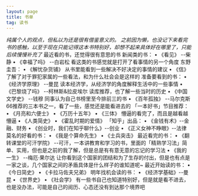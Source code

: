 ```yaml
---
layout: page
title: 书单
tag: 读书
---
```

*纯属个人的观点，但私以为还是很有借鉴意义的。
之前因为懒，也没记下来看完书的感触，以至于现在只能记得这本书特别好，却想不起来具体好在哪里了，只能后续慢慢补充了*
最近看的书，还觉得很有意思的书
新闻类的书：
• 《看见》 --柴静
• 《幸福了吗》 --白岩松
看这类的书感觉就是打开了看事情的另一个角度
东野圭吾：
• 《解忧杂货铺》  从书里能看到一些解决不好决定的事情的建议
• 《信》         了解了对于罪犯家属的一些看法，和为什么社会会是这样的
准备要看到的书：
• 《经济学原理》 --曼昆       读本经济学，从经济学的角度解释生活中的一些事情
• 《巴黎烧了吗》 --柯林斯&拉皮埃尔        读库推荐，也了解一些当时的历史
• 《中国文学史》 --钱穆         同事认为自己书榜里至今排前三的书
• 《百年孤独》   --马尔克斯          66推荐的三本书之一，看了一些，感觉还是能看进去的
「一本好书」节目推荐：
• 《月亮和六便士》
• 《万历十五年》
• 《三体》   懵逼的看完了，而且是越看越懵逼
• 《人类简史》
• 《霍乱时期的爱情》
「知乎」出品：
• 《金钱有术》--金融、财务
• 《创业时，我们在知乎聊什么》--创业
• 《正义女神不睁眼》--法律
莫名的好看的书：
• 《我是个算命先生》
• 《士兵突击》
最近看完的书：
• 《翻转课堂的可汗学院》 --可汗，一本讲教育和学习的书，里面的「精熟学习法」简单、实用，但也是之前的我了解，但是总是有有意无意的忘记的学习法
• 《我的一生》     --梅厄·果尔达  让你看到这个国家的团结和为了生存的付出，但是也有点是一家之谈，几个国家之间的矛盾具体是什么样子的谁知道呢~
最近开始读的书：
• 《今日简史》
• 《卡拉马佐夫兄弟》
明年找机会读的书：
• 《经济学基础》--曼昆
• 《世界史》
• 《社会学》
 有一些书自己也知道特别好，但是就是看不进去，也是没办法，可能是自己的阅历、心态还没有到达那个境界吧
